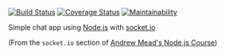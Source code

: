 [![Build Status](https://travis-ci.org/un-tethered/chat-app.svg?branch=master)](https://travis-ci.org/un-tethered/chat-app)
[![Coverage Status](https://coveralls.io/repos/github/un-tethered/chat-app/badge.svg?branch=master)](https://coveralls.io/github/un-tethered/chat-app?branch=master)
[![Maintainability](https://api.codeclimate.com/v1/badges/a5bb2d8115552f1706dd/maintainability)](https://codeclimate.com/github/un-tethered/chat-app/maintainability)

Simple chat app using [Node.js](https://nodejs.org/en/) with [socket.io](https://socket.io)

(From the `socket.io` section of [Andrew Mead's Node.js Course](https://www.udemy.com/user/andrewmead/))
